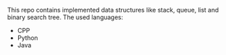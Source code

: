 This repo contains implemented data structures like stack, queue, list and binary search tree.
The used languages:
- CPP
- Python
- Java
